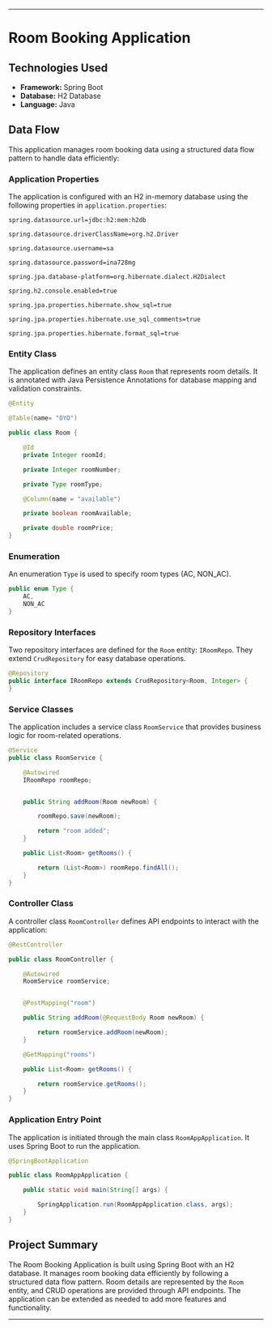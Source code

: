 ---# Room Booking Application## Technologies Used- **Framework:** Spring Boot- **Database:** H2 Database- **Language:** Java## Data FlowThis application manages room booking data using a structured data flow pattern to handle data efficiently:### Application PropertiesThe application is configured with an H2 in-memory database using the following properties in `application.properties`:```propertiesspring.datasource.url=jdbc:h2:mem:h2dbspring.datasource.driverClassName=org.h2.Driverspring.datasource.username=saspring.datasource.password=ina728mgspring.jpa.database-platform=org.hibernate.dialect.H2Dialectspring.h2.console.enabled=truespring.jpa.properties.hibernate.show_sql=truespring.jpa.properties.hibernate.use_sql_comments=truespring.jpa.properties.hibernate.format_sql=true```### Entity ClassThe application defines an entity class `Room` that represents room details. It is annotated with Java Persistence Annotations for database mapping and validation constraints.```java@Entity@Table(name= "OYO")public class Room {    @Id    private Integer roomId;    private Integer roomNumber;    private Type roomType;    @Column(name = "available")    private boolean roomAvailable;    private double roomPrice;}```### EnumerationAn enumeration `Type` is used to specify room types (AC, NON_AC).```javapublic enum Type {    AC,    NON_AC}```### Repository InterfacesTwo repository interfaces are defined for the `Room` entity: `IRoomRepo`. They extend `CrudRepository` for easy database operations.```java@Repositorypublic interface IRoomRepo extends CrudRepository<Room, Integer> {}```### Service ClassesThe application includes a service class `RoomService` that provides business logic for room-related operations.```java@Servicepublic class RoomService {    @Autowired    IRoomRepo roomRepo;    public String addRoom(Room newRoom) {        roomRepo.save(newRoom);        return "room added";    }    public List<Room> getRooms() {        return (List<Room>) roomRepo.findAll();    }}```### Controller ClassA controller class `RoomController` defines API endpoints to interact with the application:```java@RestControllerpublic class RoomController {    @Autowired    RoomService roomService;    @PostMapping("room")    public String addRoom(@RequestBody Room newRoom) {        return roomService.addRoom(newRoom);    }    @GetMapping("rooms")    public List<Room> getRooms() {        return roomService.getRooms();    }}```### Application Entry PointThe application is initiated through the main class `RoomAppApplication`. It uses Spring Boot to run the application.```java@SpringBootApplicationpublic class RoomAppApplication {    public static void main(String[] args) {        SpringApplication.run(RoomAppApplication.class, args);    }}```## Project SummaryThe Room Booking Application is built using Spring Boot with an H2 database. It manages room booking data efficiently by following a structured data flow pattern. Room details are represented by the `Room` entity, and CRUD operations are provided through API endpoints. The application can be extended as needed to add more features and functionality.---
